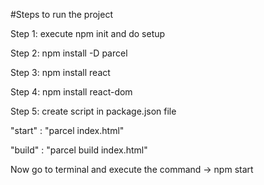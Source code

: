 #Steps to run the project

Step 1: execute npm init and do setup

Step 2: npm install -D parcel

Step 3: npm install react

Step 4: npm install react-dom

Step 5: create script in package.json file

"start" : "parcel index.html"

"build" : "parcel build index.html"

Now go to terminal and execute the command -> npm start
